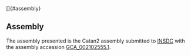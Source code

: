 []{#assembly}

Assembly
--------

The assembly presented is the Catan2 assembly submitted to
[INSDC](http://www.insdc.org) with the assembly accession
[GCA\_002102555.1](http://www.ebi.ac.uk/ena/data/view/GCA_002102555.1).
